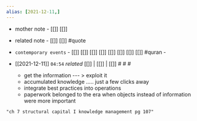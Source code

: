 ```yaml
---
alias: [2021-12-11,]
---
```

- mother note - [[]] [[]]
- related note - [[]] [[]] #quote 
- `contemporary events` - [[]] [[]] [[]] [[]] [[]] [[]] [[]] [[]] #quran -

- [[2021-12-11]]  `04:54` _related_ [[]] | [[]] | [[]] # # #
	- get the information --- > exploit it
	- accumulated knowledge ..... just a few clicks away
	- integrate best practices into operations
	- paperwork belonged to the era when objects instead of information were more important

```query
"ch 7 structural capital I knowledge management pg 107"
```
